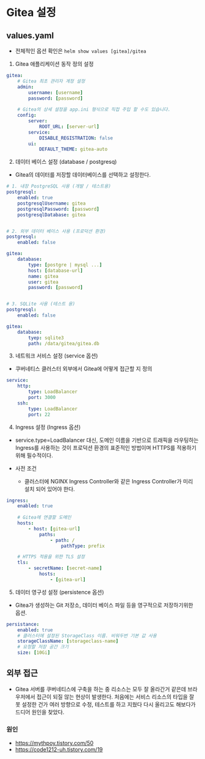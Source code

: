 # Gitea 설정

## values.yaml
- 전체적인 옵션 확인은 `helm show values [gitea]/gitea`

1. Gitea 애플리케이션 동작 정의 설정

~~~yaml
gitea:
    # Gitea 최초 관리자 계정 설정
    admin:
        username: [username]
        password: [password]
    
    # Gitea의 상세 설정을 app.ini 형식으로 직접 주입 할 수도 있습니다.
    config: 
        server:
            ROOT_URL: [server-url]
        service:    
            DISABLE_REGISTRATION: false
        ui:
            DEFAULT_THEME: gitea-auto
~~~

2. 데이터 베이스 설정 (database / postgresq)
- Gitea의 데이터를 저장할 데이터베이스를 선택하고 설정한다.

~~~yaml
# 1. 내장 PostgreSQL 사용 (개발 / 테스트용)
postgresql:
    enabled: true
    postgresqlUsername: gitea
    postgresqlPassword: [password]
    postgresqlDatabase: gitea


# 2. 외부 데이터 베이스 사용 (프로덕션 환경)
postgresql: 
    enabled: false

gitea:
    database:
        type: [postgre | mysql ...] 
        host: [database-url]
        name: gitea
        user: gitea
        password: [password]


# 3. SQLite 사용 (테스트 용)
postgresql:
    enabled: false

gitea:
    database:
        tyep: sqlite3
        path: /data/gitea/gitea.db
~~~

3. 네트워크 서비스 설정 (service 옵션)
- 쿠버네티스 클러스터 외부에서 Gitea에 어떻게 접근할 지 정의

~~~yaml
service:
    http:
        type: LoadBalancer
        port: 3000
    ssh:
        type: LoadBalancer
        port: 22
~~~

4. Ingress 설정 (Ingress 옵션)
- service.type=LoadBalancer 대신, 도메인 이름을 기반으로 트래픽을 라우팅하는 Ingress를 사용하는 것이 프로덕션 환경의 표준적인 방법이며 HTTPS를 적용하기 위해 필수적이다.

- 사전 조건
    - 클러스터에 NGINX Ingress Controller와 같은 Ingress Controller가 미리 설치 되어 있어야 한다.

~~~yaml
ingress:
    enabled: true
    
    # Gitea에 연결할 도메인
    hosts:
        - host: [gitea-url]
            paths:
                - path: /
                    pathType: prefix

    # HTTPS 적용을 위한 TLS 설정
    tls: 
        - secretName: [secret-name]
            hosts:
                - [gitea-url]
~~~

5. 데이터 영구성 설정 (persistence 옵션)
- Gitea가 생성하는 Git 저장소, 데이터 베이스 파일 등을 영구적으로 저장하기위한 옵션.

~~~yaml
persistance:
    enabled: true
    # 클러스터에 설정된 StorageClass 이름. 비워두번 기본 값 사용
    storageClassName: [storageclass-name]
    # 요청할 저장 공간 크기
    size: [10Gi]
~~~


## 외부 접근
- Gitea 서버를 쿠버네티스에 구축을 하는 중 리소스는 모두 잘 올라간거 같은데 브라우저에서 접근이 되질 않는 현상이 발생한다. 처음에는 서비스 리소스의 타입을 잘 못 설정한 건가 여러 방향으로 수정, 테스트를 하고 지웠다 다시 올리고도 해보다가 드디어 원인을 찾았다.

### 원인
- https://mythpoy.tistory.com/50
- https://code1212-uh.tistory.com/19
